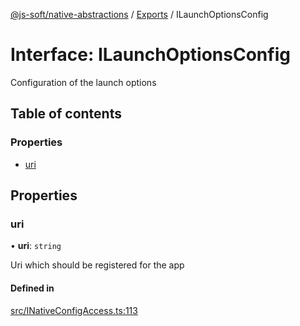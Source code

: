 [@js-soft/native-abstractions](../README.md) / [Exports](../modules.md) / ILaunchOptionsConfig

# Interface: ILaunchOptionsConfig

Configuration of the launch options

## Table of contents

### Properties

- [uri](ILaunchOptionsConfig.md#uri)

## Properties

### uri

• **uri**: `string`

Uri which should be registered for the app

#### Defined in

[src/INativeConfigAccess.ts:113](https://github.com/js-soft/ts-native-access/blob/99aa731/packages/abstractions/src/INativeConfigAccess.ts#L113)
